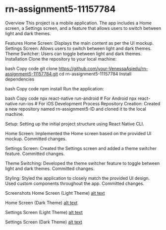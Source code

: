 # rn-assignment5-11157784
Overview
This project is a mobile application. The app includes a Home screen, a Settings screen, and a feature that allows users to switch between light and dark themes.

Features
Home Screen: Displays the main content as per the UI mockup.
Settings Screen: Allows users to switch between light and dark themes.
Theme Switcher: Users can toggle between light and dark themes.
Installation
Clone the repository to your local machine:

bash
Copy code
git clone https://github.com/your-VenessaAsiedu/rn-assignment5-11157784.git
cd rn-assignment5-11157784
Install dependencies 

bash
Copy code
npm install
Run the application:

bash
Copy code
npx react-native run-android # For Android
npx react-native run-ios # For iOS
Development Process
Repository Creation: Created a new repository named rn-assignment5-ID and cloned it to the local machine.

Setup: Setting up the initial project structure using React Native CLI.

Home Screen: Implemented the Home screen based on the provided UI mockup. Committed changes.

Settings Screen: Created the Settings screen and added a theme switcher feature. Committed changes.

Theme Switching: Developed the theme switcher feature to toggle between light and dark themes. Committed changes.

Styling: Styled the application to closely match the provided UI design. Used custom components throughout the app. Committed changes.

Screenshots
Home Screen (Light Theme) [alt text](my-app\assets\lightscreen1.jpg)

Home Screen (Dark Theme) [alt text](my-app\assets\darkscreen2.jpg)

Settings Screen (Light Theme) [alt text](my-app\assets\darkscreen2.jpg)


Settings Screen (Dark Theme) [alt text]()

